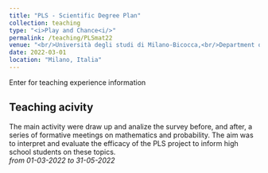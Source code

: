 ```yaml
---
title: "PLS - Scientific Degree Plan"
collection: teaching
type: "<i>Play and Chance<i/>"
permalink: /teaching/PLSmat22
venue: "<br/>Università degli studi di Milano-Bicocca,<br/>Department of of Mathematics and Applications"
date: 2022-03-01
location: "Milano, Italia"
---
```


Enter for teaching experience information


Teaching acivity
------
The main activity were draw up and analize the survey before, and after, a series of formative meetings on mathematics and probability.
The aim was to interpret and evaluate the efficacy of the PLS project to inform high school students on these topics.<br/>
*from 01-03-2022 to 31-05-2022*
